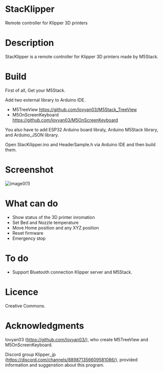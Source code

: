 # StacKlipper
Remote controller for Klipper 3D printers

# Description
StacKlipper is a remote controller for Klipper 3D printers made by M5Stack.

# Build
First of all, Get your M5Stack.

Add two external library to Arduino IDE.
* M5TreeView         https://github.com/lovyan03/M5Stack_TreeView
* M5OnScreenKeyboard https://github.com/lovyan03/M5OnScreenKeyboard

You also have to add ESP32 Arduino board libraly, Arduino M5Stack library, and Arduino_JSON library.

Open StacKilipper.ino and HeaderSample.h via Arduino IDE and then build them.

# Screenshot
![image0(1)](https://user-images.githubusercontent.com/3067670/134805837-d0115359-6195-484d-8ded-0dcf1a991599.jpeg)

# What can do
* Show status of the 3D printer inromation 
* Set Bed and Nozzle temperature
* Move Home position and any XYZ position
* Reset firmware
* Emergency stop

# To do
* Support Bluetooth connection Klipper server and M5Stack.

# Licence
Creative Commons.

# Acknowledgments
lovyan03 (https://github.com/lovyan03/), who create M5TreeView and M5OnScreenKeyboard.

Discord group Klipper_jp (https://discord.com/channels/889871356609581086/), provided information and suggenstion about this program.
